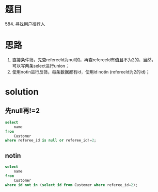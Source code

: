 # 题目

[584. 寻找用户推荐人](https://leetcode.cn/problems/find-customer-referee/)

# 思路
1. 直接条件筛，先查refereeId为null的，再查refereeId有值且不为2的，当然，可以写两条select进行union；
2. 使用notin进行反筛，每条数据都有id，使用id notin (refereeId为2的id)；

# solution

## 先null再!=2
```sql
select
    name
from
    Customer
where referee_id is null or referee_id!=2;
```
## notin
```sql
select
    name
from
    Customer
where id not in (select id from Customer where referee_id=2);
```